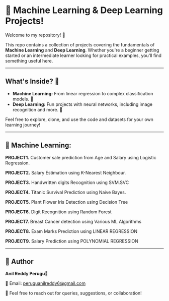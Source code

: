 # 🤖 Machine Learning & Deep Learning Projects!

Welcome to my repository! 👋

This repo contains a collection of projects covering the fundamentals of **Machine Learning** and **Deep Learning**. Whether you're a beginner getting started or an intermediate learner looking for practical examples, you'll find something useful here.

---

## What's Inside? 📂

* **Machine Learning:** From linear regression to complex classification models. 🧠
* **Deep Learning:** Fun projects with neural networks, including image recognition and more. 🚀
  
Feel free to explore, clone, and use the code and datasets for your own learning journey!

---

## 🧬 Machine Learning:

**PROJECT1.** Customer sale prediction from Age and Salary using Logistic Regression.

**PROJECT2.** Salary Estimation using K-Nearest Neighbour.

**PROJECT3.** Handwritten digits Recognition using SVM.SVC

**PROJECT4.** Titanic Survival Prediction using Naive Bayes.

**PROJECT5.** Plant Flower Iris Detection using Decision Tree

**PROJECT6.** Digit Recognition using Random Forest

**PROJECT7.** Breast Cancer detection using Various ML Algorithms

**PROJECT8.** Exam Marks Prediction using LINEAR REGRESSION

**PROJECT9.** Salary Prediction using POLYNOMIAL REGRESSION

---

## 📇 Author

**Anil Reddy Perugu💝**

📧 Email: peruguanilreddy6@gmail.com

📍 Feel free to reach out for queries, suggestions, or collaboration!


